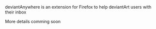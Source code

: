 deviantAnywhere is an extension for Firefox to help deviantArt users with their inbox

More details comming soon